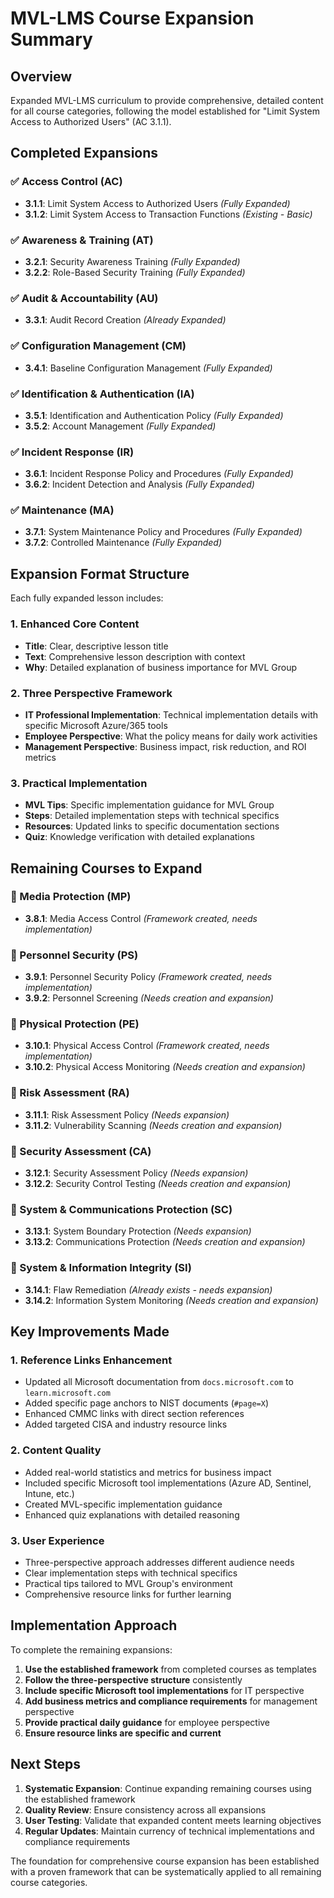 # MVL-LMS Course Expansion Summary

## Overview
Expanded MVL-LMS curriculum to provide comprehensive, detailed content for all course categories, following the model established for "Limit System Access to Authorized Users" (AC 3.1.1).

## Completed Expansions

### ✅ Access Control (AC)
- **3.1.1**: Limit System Access to Authorized Users *(Fully Expanded)*
- **3.1.2**: Limit System Access to Transaction Functions *(Existing - Basic)*

### ✅ Awareness & Training (AT)
- **3.2.1**: Security Awareness Training *(Fully Expanded)*
- **3.2.2**: Role-Based Security Training *(Fully Expanded)*

### ✅ Audit & Accountability (AU)
- **3.3.1**: Audit Record Creation *(Already Expanded)*

### ✅ Configuration Management (CM)
- **3.4.1**: Baseline Configuration Management *(Fully Expanded)*

### ✅ Identification & Authentication (IA)
- **3.5.1**: Identification and Authentication Policy *(Fully Expanded)*
- **3.5.2**: Account Management *(Fully Expanded)*

### ✅ Incident Response (IR)
- **3.6.1**: Incident Response Policy and Procedures *(Fully Expanded)*
- **3.6.2**: Incident Detection and Analysis *(Fully Expanded)*

### ✅ Maintenance (MA)
- **3.7.1**: System Maintenance Policy and Procedures *(Fully Expanded)*
- **3.7.2**: Controlled Maintenance *(Fully Expanded)*

## Expansion Format Structure

Each fully expanded lesson includes:

### 1. Enhanced Core Content
- **Title**: Clear, descriptive lesson title
- **Text**: Comprehensive lesson description with context
- **Why**: Detailed explanation of business importance for MVL Group

### 2. Three Perspective Framework
- **IT Professional Implementation**: Technical implementation details with specific Microsoft Azure/365 tools
- **Employee Perspective**: What the policy means for daily work activities
- **Management Perspective**: Business impact, risk reduction, and ROI metrics

### 3. Practical Implementation
- **MVL Tips**: Specific implementation guidance for MVL Group
- **Steps**: Detailed implementation steps with technical specifics
- **Resources**: Updated links to specific documentation sections
- **Quiz**: Knowledge verification with detailed explanations

## Remaining Courses to Expand

### 🔄 Media Protection (MP)
- **3.8.1**: Media Access Control *(Framework created, needs implementation)*

### 🔄 Personnel Security (PS)
- **3.9.1**: Personnel Security Policy *(Framework created, needs implementation)*
- **3.9.2**: Personnel Screening *(Needs creation and expansion)*

### 🔄 Physical Protection (PE)
- **3.10.1**: Physical Access Control *(Framework created, needs implementation)*
- **3.10.2**: Physical Access Monitoring *(Needs creation and expansion)*

### 🔄 Risk Assessment (RA)
- **3.11.1**: Risk Assessment Policy *(Needs expansion)*
- **3.11.2**: Vulnerability Scanning *(Needs creation and expansion)*

### 🔄 Security Assessment (CA)
- **3.12.1**: Security Assessment Policy *(Needs expansion)*
- **3.12.2**: Security Control Testing *(Needs creation and expansion)*

### 🔄 System & Communications Protection (SC)
- **3.13.1**: System Boundary Protection *(Needs expansion)*
- **3.13.2**: Communications Protection *(Needs creation and expansion)*

### 🔄 System & Information Integrity (SI)
- **3.14.1**: Flaw Remediation *(Already exists - needs expansion)*
- **3.14.2**: Information System Monitoring *(Needs creation and expansion)*

## Key Improvements Made

### 1. Reference Links Enhancement
- Updated all Microsoft documentation from `docs.microsoft.com` to `learn.microsoft.com`
- Added specific page anchors to NIST documents (`#page=X`)
- Enhanced CMMC links with direct section references
- Added targeted CISA and industry resource links

### 2. Content Quality
- Added real-world statistics and metrics for business impact
- Included specific Microsoft tool implementations (Azure AD, Sentinel, Intune, etc.)
- Created MVL-specific implementation guidance
- Enhanced quiz explanations with detailed reasoning

### 3. User Experience
- Three-perspective approach addresses different audience needs
- Clear implementation steps with technical specifics
- Practical tips tailored to MVL Group's environment
- Comprehensive resource links for further learning

## Implementation Approach

To complete the remaining expansions:

1. **Use the established framework** from completed courses as templates
2. **Follow the three-perspective structure** consistently
3. **Include specific Microsoft tool implementations** for IT perspective
4. **Add business metrics and compliance requirements** for management perspective
5. **Provide practical daily guidance** for employee perspective
6. **Ensure resource links are specific and current**

## Next Steps

1. **Systematic Expansion**: Continue expanding remaining courses using the established framework
2. **Quality Review**: Ensure consistency across all expansions
3. **User Testing**: Validate that expanded content meets learning objectives
4. **Regular Updates**: Maintain currency of technical implementations and compliance requirements

The foundation for comprehensive course expansion has been established with a proven framework that can be systematically applied to all remaining course categories.
